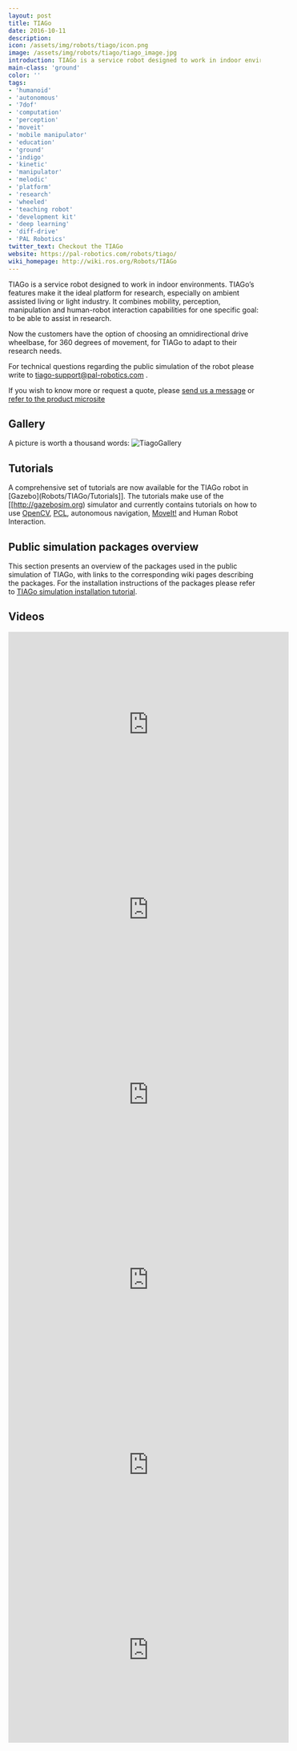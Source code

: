```yaml
---
layout: post
title: TIAGo
date: 2016-10-11
description:
icon: /assets/img/robots/tiago/icon.png
image: /assets/img/robots/tiago/tiago_image.jpg
introduction: TIAGo is a service robot designed to work in indoor environments.
main-class: 'ground'
color: ''
tags:
- 'humanoid'
- 'autonomous'
- '7dof'
- 'computation'
- 'perception'
- 'moveit'
- 'mobile manipulator'
- 'education'
- 'ground'
- 'indigo'
- 'kinetic'
- 'manipulator'
- 'melodic'
- 'platform'
- 'research'
- 'wheeled'
- 'teaching robot'
- 'development kit'
- 'deep learning'
- 'diff-drive'
- 'PAL Robotics'
twitter_text: Checkout the TIAGo
website: https://pal-robotics.com/robots/tiago/
wiki_homepage: http://wiki.ros.org/Robots/TIAGo
---
```


TIAGo is a service robot designed to work in indoor environments. TIAGo’s features make it the ideal platform for research, especially on ambient assisted living or light industry. It combines mobility, perception, manipulation and human-robot interaction capabilities for one specific goal: to be able to assist in research.

Now the customers have the option of choosing an omnidirectional drive wheelbase, for 360 degrees of movement, for TIAGo to adapt to their research needs.

For technical questions regarding the public simulation of the robot please write to tiago-support@pal-robotics.com .

If you wish to know more or request a quote, please [send us a message](http://pal-robotics.com/en/company) or [refer to the product microsite](http://tiago.pal-robotics.com/en/) 

## Gallery
A picture is worth a thousand words:
![TiagoGallery](/assets/img/robots/tiago/TIAGo_gallery.jpg)

## Tutorials
A comprehensive set of tutorials are now available for the TIAGo robot in [Gazebo](Robots/TIAGo/Tutorials]]. The tutorials make use of the [[http://gazebosim.org) simulator and currently contains tutorials on how to use [OpenCV](http://opencv.org), [PCL](http://pointclouds.org), autonomous navigation, [MoveIt!](http://moveit.ros.org) and Human Robot Interaction.

## Public simulation packages overview

This section presents an overview of the packages used in the public simulation of TIAGo, with links to the corresponding wiki pages describing the packages. For the installation instructions of the packages please refer to [TIAGo simulation installation tutorial](http://wiki.ros.org/Robots/TIAGo/Tutorials/TiagoSimulation).

## Videos

<iframe width="560" height="370" src="https://www.youtube.com/embed/cfB0aczOoNQ" title="YouTube video player" frameborder="0" allow="accelerometer; autoplay; clipboard-write; encrypted-media; gyroscope; picture-in-picture" allowfullscreen></iframe>

<iframe width="560" height="370" src="https://www.youtube.com/embed/gVfc6aI5WGg" title="YouTube video player" frameborder="0" allow="accelerometer; autoplay; clipboard-write; encrypted-media; gyroscope; picture-in-picture" allowfullscreen></iframe>

<iframe width="560" height="370" src="https://www.youtube.com/embed/6BwRqwD066g" title="YouTube video player" frameborder="0" allow="accelerometer; autoplay; clipboard-write; encrypted-media; gyroscope; picture-in-picture" allowfullscreen></iframe>

<iframe width="560" height="370" src="https://www.youtube.com/embed/EjIggPKy0T0" title="YouTube video player" frameborder="0" allow="accelerometer; autoplay; clipboard-write; encrypted-media; gyroscope; picture-in-picture" allowfullscreen></iframe>

<iframe width="560" height="370" src="https://www.youtube.com/embed/kdwShb-YrbA" title="YouTube video player" frameborder="0" allow="accelerometer; autoplay; clipboard-write; encrypted-media; gyroscope; picture-in-picture" allowfullscreen></iframe>

<iframe width="560" height="370" src="https://www.youtube.com/embed/OzkiIaoAVDs" title="YouTube video player" frameborder="0" allow="accelerometer; autoplay; clipboard-write; encrypted-media; gyroscope; picture-in-picture" allowfullscreen></iframe>